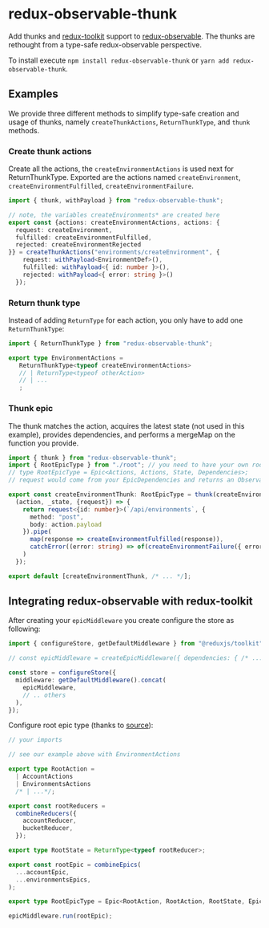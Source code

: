 # redux-observable-thunk
Add thunks and [redux-toolkit](https://redux-toolkit.js.org/) support to [redux-observable](https://redux-observable.js.org/). The thunks are rethought from a type-safe redux-observable perspective.

To install execute `npm install redux-observable-thunk` or `yarn add redux-observable-thunk`.

## Examples

We provide three different methods to simplify type-safe creation and usage of thunks, namely `createThunkActions`, `ReturnThunkType`, and `thunk` methods.

### Create thunk actions
Create all the actions, the `createEnvironmentActions` is used next for ReturnThunkType. Exported are the actions named `createEnvironment`, `createEnvironmentFulfilled`, `createEnvironmentFailure`.
```typescript
import { thunk, withPayload } from "redux-observable-thunk";

// note, the variables createEnvironments* are created here
export const {actions: createEnvironmentActions, actions: {
  request: createEnvironment, 
  fulfilled: createEnvironmentFulfilled, 
  rejected: createEnvironmentRejected
}} = createThunkActions("environments/createEnvironment", {
    request: withPayload<EnvironmentDef>(),
    fulfilled: withPayload<{ id: number }>(),
    rejected: withPayload<{ error: string }>()
  });
```

### Return thunk type
Instead of adding `ReturnType` for each action, you only have to add one `ReturnThunkType`:
```typescript
import { ReturnThunkType } from "redux-observable-thunk";

export type EnvironmentActions = 
   ReturnThunkType<typeof createEnvironmentActions>
   // | ReturnType<typeof otherAction>
   // | ...
   ;
```

### Thunk epic
The thunk matches the action, acquires the latest state (not used in this example), provides dependencies, and performs a mergeMap on the function you provide.

```typescript
import { thunk } from "redux-observable-thunk";
import { RootEpicType } from "./root"; // you need to have your own root epic type:
// type RootEpicType = Epic<Actions, Actions, State, Dependencies>;
// request would come from your EpicDependencies and returns an Observable otherwise you need to add from() from rxjs to wrap a promise

export const createEnvironmentThunk: RootEpicType = thunk(createEnvironment.match,
  (action, _state, {request}) => {
    return request<{id: number}>(`/api/environments`, {
      method: "post",
      body: action.payload
    }).pipe(
      map(response => createEnvironmentFulfilled(response)),
      catchError((error: string) => of(createEnvironmentFailure({ error })))
    )
  });

export default [createEnvironmentThunk, /* ... */];
```

## Integrating redux-observable with redux-toolkit

After creating your `epicMiddleware` you create configure the store as following:
```typescript
import { configureStore, getDefaultMiddleware } from "@reduxjs/toolkit";

// const epicMiddleware = createEpicMiddleware({ dependencies: { /* ... */ }});

const store = configureStore({
  middleware: getDefaultMiddleware().concat(
    epicMiddleware,
    // .. others
  ),
});
```

Configure root epic type (thanks to [source](https://github.com/redux-observable/redux-observable/issues/706#issue-551917922)):
```typescript
// your imports

// see our example above with EnvironmentActions

export type RootAction =
  | AccountActions
  | EnvironmentsActions
  /* | ...*/;

export const rootReducers =
  combineReducers({
    accountReducer,
    bucketReducer,
  });

export type RootState = ReturnType<typeof rootReducer>;

export const rootEpic = combineEpics(
  ...accountEpic,
  ...environmentsEpics,
);

export type RootEpicType = Epic<RootAction, RootAction, RootState, EpicDependencies>;

epicMiddleware.run(rootEpic);
```